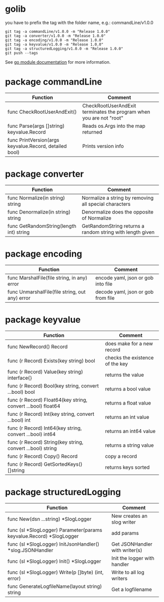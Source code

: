 # golib
you have to prefix the tag with the folder name, e.g.: commandLine/v1.0.0

    git tag -a commandLine/v1.0.0 -m "Release 1.0.0"
    git tag -a converter/v1.0.0 -m "Release 1.0.0"
    git tag -a encoding/v1.0.0 -m "Release 1.0.0"
    git tag -a keyvalue/v1.0.0 -m "Release 1.0.0"
    git tag -a structuredLogging/v1.0.0 -m "Release 1.0.0"
    git push --tags

See [go module documentation](https://go.dev/doc/modules/managing-source) for more information.

# package commandLine

| Function                                               | Comment                                                             |
|--------------------------------------------------------|---------------------------------------------------------------------|
| func CheckRootUserAndExit()                            | CheckRootUserAndExit terminates the program when you are not "root" |
| func Parse(args []string) keyvalue.Record              | Reads os.Args into the map returned                                 |
| func PrintVersion(args keyvalue.Record, detailed bool) | Prints version info                                                 |

# package converter

| Function                                | Comment                                                   |
|-----------------------------------------|-----------------------------------------------------------|
| func Normalize(in string) string        | Normalize a string by removing all special characters     |
| func Denormalize(in string) string      | Denormalize does the opposite of Normalize                |
| func GetRandomString(length int) string | GetRandomString returns a random string with length given |

# package encoding

| Function                                       | Comment                            |
|------------------------------------------------|------------------------------------|
| func MarshalFile(file string, in any) error    | encode yaml, json or gob into file |
| func UnmarshalFile(file string, out any) error | decode yaml, json or gob from file |


# package keyvalue

| Function                                                     | Comment                         |
|--------------------------------------------------------------|---------------------------------|
| func NewRecord() Record                                      | does make for a new record      |
| func (r Record) Exists(key string) bool                      | checks the existence of the key |
| func (r Record) Value(key string) interface{}                | returns the value               |
| func (r Record) Bool(key string, convert ...bool) bool       | returns a bool value            |
| func (r Record) Float64(key string, convert ...bool) float64 | returns a float value           |
| func (r Record) Int(key string, convert ...bool) int         | returns an int value            |
| func (r Record) Int64(key string, convert ...bool) int64     | returns an int64 value          |
| func (r Record) String(key string, convert ...bool) string   | returns a string value          |
| func (r Record) Copy() Record                                | copy a record                   |
| func (r Record) GetSortedKeys() []string                     | returns keys sorted             |

# package structuredLogging

| Function                                                            | Comment                        |
|---------------------------------------------------------------------|--------------------------------|
| func New(dsn ...string) *SlogLogger                                 | New creates an slog writer     |
| func (sl *SlogLogger) Parameter(params keyvalue.Record) *SlogLogger | add params                     |
| func (sl *SlogLogger) InitJsonHandler() *slog.JSONHandler           | Get JSONHandler with writer(s) |
| func (sl *SlogLogger) Init() *SlogLogger                            | Init the logger with handler   |
| func (sl *SlogLogger) Write(p []byte) (int, error)                  | Write to all log writers       |
| func GenerateLogfileName(layout string) string                      | Get a logfilename              |                 
